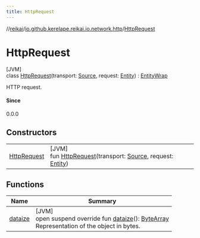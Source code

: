 ```yaml
---
title: HttpRequest
---
```

//[reikai](../../../index.html)/[io.github.kerelape.reikai.io.network.http](../index.html)/[HttpRequest](index.html)



# HttpRequest



[JVM]\
class [HttpRequest](index.html)(transport: [Source](../../io.github.kerelape.reikai.io/-source/index.html), request: [Entity](../../io.github.kerelape.reikai.core/-entity/index.html)) : [EntityWrap](../../io.github.kerelape.reikai.core/-entity-wrap/index.html)

HTTP request.



#### Since



0.0.0



## Constructors


| | |
|---|---|
| [HttpRequest](-http-request.html) | [JVM]<br>fun [HttpRequest](-http-request.html)(transport: [Source](../../io.github.kerelape.reikai.io/-source/index.html), request: [Entity](../../io.github.kerelape.reikai.core/-entity/index.html)) |


## Functions


| Name | Summary |
|---|---|
| [dataize](../../io.github.kerelape.reikai.core/-entity/dataize.html) | [JVM]<br>open suspend override fun [dataize](../../io.github.kerelape.reikai.core/-entity/dataize.html)(): [ByteArray](https://kotlinlang.org/api/latest/jvm/stdlib/kotlin/-byte-array/index.html)<br>Representation of the object in bytes. |

